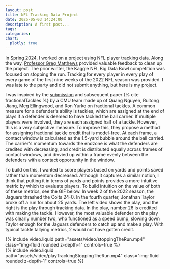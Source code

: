 ```yaml
---
layout: post
title: NFL Tracking Data Project
date: 2025-05-03 14:24:00
description: A first post...
tags: 
categories: 
chart:
  plotly: true
---
```


In Spring 2024, I worked on a project using NFL player tracking data. Along the way, [Professor Greg Matthews](https://statsinthewild.com/) provided valuable feedback to clean up the project. The prior winter, the Kaggle NFL Big Data Bowl competition was focused on stopping the run. Tracking for every player in every play of every game of the first nine weeks of the 2022 NFL season was provided. I was late to the party and did not submit anything, but here is my project.

I was inspired by the [submission](https://www.kaggle.com/code/tindata/momentum-based-fractional-tackles) and subsequent paper {% cite fractionalTackles %} by a CMU team made up of Quang Nguyen, Ruitong Jiang, Meg Ellingwood, and Ron Yurko on fractional tackles. A common measure for a defender's ability is tackles, which are assigned at the end of plays if a defender is deemed to have tackled the ball carrier. If multiple players were involved, they are each assigned half of a tackle. However, this is a very subjective measure. To improve this, they propose a method for assigning fractional tackle credit that is model-free. At each frame, a contact window is calculated as the 1.5-yard bubble around the ball carried. The carrier's momentum towards the endzone is what the defenders are credited with decreasing, and credit is distributed equally across frames of contact windows, and divvied up within a frame evenly between the defenders with a contact opportunity in the window.

To build on this, I wanted to score players based on yards and points saved rather than momentum decreased. Although it captures a similar notion, I think that putting it in terms of yards and points provides a more intuitive metric by which to evaluate players. To build intuition on the value of both of these metrics, see the GIF below. In week 2 of the 2022 season, the Jaguars thrashed the Colts 24-0. In the fourth quarter, Jonathan Taylor broke off a run for about 25 yards. The left video shows the play, and the right is the play through tracking data. In the play, number 26 is credited with making the tackle. However, the most valuable defender on the play was clearly number two, who functioned as a speed bump, slowing down Taylor enough for the Jaguars defenders to catch up and make a play. With typical tackle tallying metrics, 2 would not have gotten credit.

<div class="row mt-3">
    <div class="col-sm mt-3 mt-md-0">
        {% include video.liquid path="assets/video/stoppingTheRun.mp4" class="img-fluid rounded z-depth-1" controls=true %}
    </div>
    <div class="col-sm mt-3 mt-md-0">
        {% include video.liquid path="assets/video/playTrackingStoppingTheRun.mp4" class="img-fluid rounded z-depth-1" controls=true %}
    </div>
</div>



